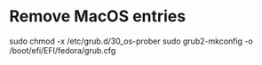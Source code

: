# Remove MacOS entries
sudo chmod -x /etc/grub.d/30_os-prober
sudo grub2-mkconfig -o /boot/efi/EFI/fedora/grub.cfg 


#
